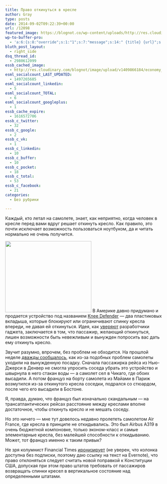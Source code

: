 ```yaml
---
title: Право откинуться в кресле
author: Gray
type: posts
date: 2014-09-02T09:22:39+00:00
url: /12098
featured_image: https://blognot.co/wp-content/uploads/http://res.cloudinary.com/blognot/image/upload/v1409866184/economy_kygdzo.jpg
wp-to-buffer-pro:
  - 'a:6:{s:8:"override";s:1:"1";s:7:"message";s:14:" {title} {url}";s:5:"image";s:1:"1";s:6:"number";s:1:"1";s:16:"alternateMessage";s:0:"";s:3:"ids";a:3:{s:24:"4eb3e9e6512f7eb575000000";s:1:"1";s:24:"000000000000000000025630";s:1:"1";s:24:"5277fb456f9ada80020001f3";s:1:"1";}}'
bluth_post_layout:
  - right_side
dsq_thread_id:
  - 2980612099
essb_cached_image:
  - http://res.cloudinary.com/blognot/image/upload/v1409866184/economy_kygdzo.jpg
esml_socialcount_LAST_UPDATED:
  - 1497265685
esml_socialcount_linkedin:
  - 5
esml_socialcount_TOTAL:
  - 6
esml_socialcount_googleplus:
  - 1
essb_cache_expire:
  - 1616572706
essb_c_twitter:
  - 32
essb_c_google:
  - 2
essb_c_vk:
  - 1
essb_c_linkedin:
  - 10
essb_c_buffer:
  - 10
essb_c_pocket:
  - 18
essb_c_total:
  - 53
essb_c_facebook:
  - 21
categories:
  - Без рубрики

---
```








Каждый, кто летал на самолете, знает, как неприятно, когда человек в кресле перед вами вдруг решает откинуть кресло. Как правило, это почти исключает возможность пользоваться ноутбуком, да и читать нормально не очень получится.

<img data-attachment-id="12099" data-permalink="https://blognot.co/12098/kd_in_use_j1_cromcg" data-orig-file="https://i0.wp.com/blognot.co/wp-content/uploads/2020/04/kd_in_use_j1_cromcg.gif?fit=277%2C229&ssl=1" data-orig-size="277,229" data-comments-opened="1" data-image-meta="{&quot;aperture&quot;:&quot;0&quot;,&quot;credit&quot;:&quot;&quot;,&quot;camera&quot;:&quot;&quot;,&quot;caption&quot;:&quot;&quot;,&quot;created_timestamp&quot;:&quot;0&quot;,&quot;copyright&quot;:&quot;&quot;,&quot;focal_length&quot;:&quot;0&quot;,&quot;iso&quot;:&quot;0&quot;,&quot;shutter_speed&quot;:&quot;0&quot;,&quot;title&quot;:&quot;&quot;,&quot;orientation&quot;:&quot;0&quot;}" data-image-title="kd_in_use_j1_cromcg" data-image-description="" data-medium-file="https://i0.wp.com/blognot.co/wp-content/uploads/2020/04/kd_in_use_j1_cromcg.gif?fit=277%2C229&ssl=1" data-large-file="https://i0.wp.com/blognot.co/wp-content/uploads/2020/04/kd_in_use_j1_cromcg.gif?fit=277%2C229&ssl=1" class="style = &quot;margin 5px;&quot; alignleft wp-image-12099" src="https://i2.wp.com/res.cloudinary.com/blognot/image/upload/v1409649387/kd_in_use_j1_cromcg.gif?resize=277%2C229&#038;ssl=1" alt="" width="277" height="229" data-recalc-dims="1" /> В Америке давно придумано и продается устройство под названием <a href="http://www.kneedefender.com/html2/buy.htm" target="_blank">Knee Defender</a> — два пластиковых вкладыша, которые блокируют или ограничивают спинку кресла впереди, не давая ей откинуться. Идея, как <a href="http://www.kneedefender.com/goods/etiquette-on-planes.html" target="_blank">уверяют</a> разработчики гаджета, заключается в том, что пассажир, желающий откинуться, лишен возможности быть невежливым и вынужден попросить вас дать ему откинуть кресло.

Звучит разумно, впрочем, без проблем не обходится. На прошлой неделе <a href="http://mashable.com/2014/08/29/reclining-seat-miami-paris/" target="_blank">дважды сообщалось</a>, как из-за подобных проблем самолеты уходили на вынужденную посадку. Сначала пассажирка рейса из Нью-Джерси в Денвер не смогла упросить соседа убрать это устройство и швырнула в него стакан воды — а самолет сел в Чикаго, где обоих высадили. А потом француз на борту самолета из Майами в Париж возмутился из-за откинутого кресла соседки, подрался со стюардом, после чего его высадили в Бостоне.

Я, правда, думаю, что француз был изначально скандальным — на трансатлантических рейсах расстояние между креслами вполне достаточное, чтобы откинуть кресло и не мешать соседу.

Но это ничего — мне тут довелось недавно пролететь самолетом Air France, где кресла в принципе не откидывались. Это был Airbus A319 в очень бюджетной компоновке, только эконом-класс и самые элементарные кресла, без малейшей способности к откидыванию. Может, тот француз именно к таким привык?

Не зря колумнист Financial Times <a href="https://www.evernote.com/shard/s2/sh/c098bfc2-2d5f-4260-b933-7ef34eb2c0e3/5378007075df9822b8a98c77c2f9d70e" target="_blank">иронизирует</a> (не уверен, что колонка доступна без подписки, поэтому даю ссылку на текст на Evernote), что право отклоняться следует считать новой поправкой к Конституции США, допуская при этом право штатов требовать от пассажиров возвращать спинки кресел в вертикальное состояние над определенными штатами.